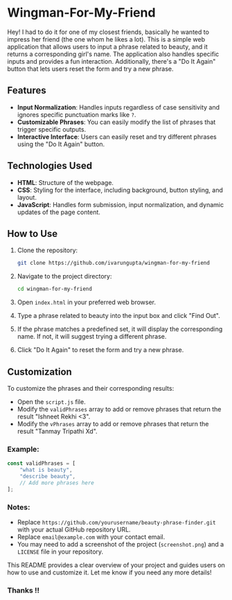 # Wingman-For-My-Friend

Hey! I had to do it for one of my closest friends, basically he wanted to impress her friend (the one whom he likes a lot).
This is a simple web application that allows users to input a phrase related to beauty, and it returns a corresponding girl's name. The application also handles specific inputs and provides a fun interaction. Additionally, there's a "Do It Again" button that lets users reset the form and try a new phrase.

## Features

- **Input Normalization**: Handles inputs regardless of case sensitivity and ignores specific punctuation marks like `?`.
- **Customizable Phrases**: You can easily modify the list of phrases that trigger specific outputs.
- **Interactive Interface**: Users can easily reset and try different phrases using the "Do It Again" button.

## Technologies Used

- **HTML**: Structure of the webpage.
- **CSS**: Styling for the interface, including background, button styling, and layout.
- **JavaScript**: Handles form submission, input normalization, and dynamic updates of the page content.

## How to Use

1. Clone the repository:
    ```bash
    git clone https://github.com/ivarungupta/wingman-for-my-friend
    ```

2. Navigate to the project directory:
    ```bash
    cd wingman-for-my-friend
    ```

3. Open `index.html` in your preferred web browser.

4. Type a phrase related to beauty into the input box and click "Find Out".

5. If the phrase matches a predefined set, it will display the corresponding name. If not, it will suggest trying a different phrase.

6. Click "Do It Again" to reset the form and try a new phrase.

## Customization

To customize the phrases and their corresponding results:

- Open the `script.js` file.
- Modify the `validPhrases` array to add or remove phrases that return the result "Ishneet Rekhi <3".
- Modify the `vPhrases` array to add or remove phrases that return the result "Tanmay Tripathi Xd".

### Example:

```javascript
const validPhrases = [
    "what is beauty",
    "describe beauty",
    // Add more phrases here
];
```

### Notes:
- Replace `https://github.com/yourusername/beauty-phrase-finder.git` with your actual GitHub repository URL.
- Replace `email@example.com` with your contact email.
- You may need to add a screenshot of the project (`screenshot.png`) and a `LICENSE` file in your repository.
  
This README provides a clear overview of your project and guides users on how to use and customize it. Let me know if you need any more details!


### Thanks !!
